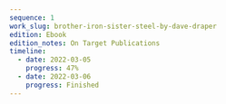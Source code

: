 ```yaml
---
sequence: 1
work_slug: brother-iron-sister-steel-by-dave-draper
edition: Ebook
edition_notes: On Target Publications
timeline:
  - date: 2022-03-05
    progress: 47%
  - date: 2022-03-06
    progress: Finished
---
```

